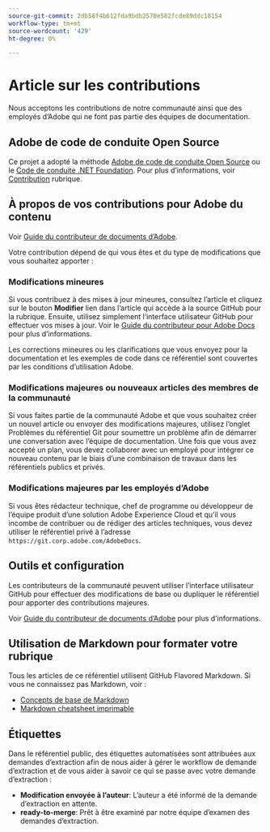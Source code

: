 ```yaml
---
source-git-commit: 2db58f4b612fda9bdb2570e582fcde89ddc18154
workflow-type: tm+mt
source-wordcount: '429'
ht-degree: 0%

---
```

# Article sur les contributions

Nous acceptons les contributions de notre communauté ainsi que des employés d’Adobe qui ne font pas partie des équipes de documentation.

## Adobe de code de conduite Open Source

Ce projet a adopté la méthode [Adobe de code de conduite Open Source](../code-of-conduct.md) ou le [Code de conduite .NET Foundation](https://dotnetfoundation.org/code-of-conduct). Pour plus d’informations, voir [Contribution](../contributing.md) rubrique.

## À propos de vos contributions pour Adobe du contenu

Voir [Guide du contributeur de documents d’Adobe](https://experienceleague.adobe.com/docs/contributor/contributor-guide/introduction.html).

Votre contribution dépend de qui vous êtes et du type de modifications que vous souhaitez apporter :

### Modifications mineures

Si vous contribuez à des mises à jour mineures, consultez l’article et cliquez sur le bouton **Modifier** lien dans l’article qui accède à la source GitHub pour la rubrique. Ensuite, utilisez simplement l’interface utilisateur GitHub pour effectuer vos mises à jour. Voir le [Guide du contributeur pour Adobe Docs](https://experienceleague.adobe.com/docs/contributor/contributor-guide/introduction.html) pour plus d’informations.

Les corrections mineures ou les clarifications que vous envoyez pour la documentation et les exemples de code dans ce référentiel sont couvertes par les conditions d’utilisation Adobe.

### Modifications majeures ou nouveaux articles des membres de la communauté

Si vous faites partie de la communauté Adobe et que vous souhaitez créer un nouvel article ou envoyer des modifications majeures, utilisez l’onglet Problèmes du référentiel Git pour soumettre un problème afin de démarrer une conversation avec l’équipe de documentation. Une fois que vous avez accepté un plan, vous devez collaborer avec un employé pour intégrer ce nouveau contenu par le biais d’une combinaison de travaux dans les référentiels publics et privés.

<!--
If you submit a pull request with significant changes to documentation and code examples, you will see a message in the pull request asking you to submit an online contribution license agreement (CLA). We need you to complete the online form before we can review your pull request.
-->

### Modifications majeures par les employés d’Adobe

Si vous êtes rédacteur technique, chef de programme ou développeur de l’équipe produit d’une solution Adobe Experience Cloud et qu’il vous incombe de contribuer ou de rédiger des articles techniques, vous devez utiliser le référentiel privé à l’adresse `https://git.corp.adobe.com/AdobeDocs`.

<!--Employees from other parts of the Adobe world should use the public repo for minor updates.-->

## Outils et configuration

Les contributeurs de la communauté peuvent utiliser l’interface utilisateur GitHub pour effectuer des modifications de base ou dupliquer le référentiel pour apporter des contributions majeures.

Voir [Guide du contributeur de documents d’Adobe](https://experienceleague.adobe.com/docs/contributor/contributor-guide/introduction.html) pour plus d’informations.

## Utilisation de Markdown pour formater votre rubrique

Tous les articles de ce référentiel utilisent GitHub Flavored Markdown. Si vous ne connaissez pas Markdown, voir :

* [Concepts de base de Markdown](https://help.github.com/articles/getting-started-with-writing-and-formatting-on-github/)
* [Markdown cheatsheet imprimable](https://guides.github.com/pdfs/markdown-cheatsheet-online.pdf)

## Étiquettes

Dans le référentiel public, des étiquettes automatisées sont attribuées aux demandes d’extraction afin de nous aider à gérer le workflow de demande d’extraction et de vous aider à savoir ce qui se passe avec votre demande d’extraction :

* **Modification envoyée à l’auteur**: L’auteur a été informé de la demande d’extraction en attente.
* **ready-to-merge**: Prêt à être examiné par notre équipe d’examen des demandes d’extraction.
